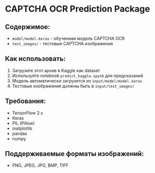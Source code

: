 # CAPTCHA OCR Prediction Package

## Содержимое:
- `model/model.keras` - обученная модель CAPTCHA OCR
- `test_images/` - тестовые CAPTCHA изображения

## Как использовать:
1. Загрузите этот архив в Kaggle как dataset
2. Используйте notebook `predict_kaggle.ipynb` для предсказаний
3. Модель автоматически загрузится из `input/model/model.keras`
4. Тестовые изображения должны быть в `input/test_images/`

## Требования:
- TensorFlow 2.x
- Keras
- PIL (Pillow)
- matplotlib
- pandas
- numpy

## Поддерживаемые форматы изображений:
- PNG, JPEG, JPG, BMP, TIFF
